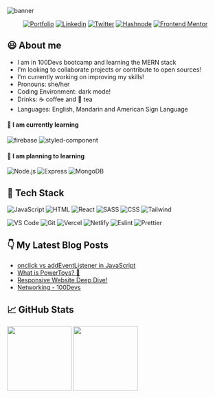 ![banner](https://user-images.githubusercontent.com/35031228/148818032-decdd9a3-4d4a-4193-8148-f26eafa5c0dc.png)

<div align="center">

[![Portfolio](https://img.shields.io/badge/-Portfolio-d3d3d3?&style=flat-square&logo=appveyor&logo=aboutdotme&logoColor=black)](https://victoriacheng15.vercel.app/)
[![Linkedin](https://img.shields.io/badge/Linkedin-0077B5?style=flat-square&logo=linkedin&logoColor=white)](https://www.linkedin.com/in/victoriacheng15/)
[![Twitter](https://img.shields.io/badge/Twitter-1DA1F2?style=flat-square&logo=twitter&logoColor=white)](https://twitter.com/viktoriacheng15)
[![Hashnode](https://img.shields.io/badge/Hashnode-2962FF?style=flat-square&logo=hashnode&logoColor=white)](https://victoriacheng15.hashnode.dev/)
[![Frontend Mentor](https://img.shields.io/badge/FrontendMentor-3F54A3?style=flat-square&logo=frontendmentor&logoColor=white)](https://www.frontendmentor.io/profile/victoriacheng15)


</div>

## 😃 About me

- I am in 100Devs bootcamp and learning the MERN stack
- I'm looking to collaborate projects or contribute to open sources!
- I'm currently working on improving my skills!
- Pronouns: she/her
- Coding Environment: dark mode!
- Drinks: ☕ coffee and 🍵 tea
- Languages: English, Mandarin and American Sign Language

#### 🌱 I am currently learning

![firebase](https://img.shields.io/badge/firebase-ffca28?style=for-the-badge&logo=firebase&logoColor=black) ![styled-component](https://img.shields.io/badge/styled--components-DB7093?style=for-the-badge&logo=styled-components&logoColor=white)

#### 🏫 I am planning to learning

![Node.js](https://img.shields.io/badge/Node.js-339933?style=for-the-badge&logo=nodedotjs&logoColor=white) ![Express](https://img.shields.io/badge/Express.js-000000?style=for-the-badge&logo=express&logoColor=white) ![MongoDB](https://img.shields.io/badge/MongoDB-4EA94B?style=for-the-badge&logo=mongodb&logoColor=white)

## 💼 Tech Stack

![JavaScript](https://img.shields.io/badge/-javascript-F7DF1E?&style=for-the-badge&logo=javascript&logoColor=black) ![HTML](https://img.shields.io/badge/HTML5-E34F26?style=for-the-badge&logo=html5&logoColor=white) ![React](https://img.shields.io/badge/-ReactJS-grey?&style=for-the-badge&logo=react&logoColor=61DAFB) ![SASS](https://img.shields.io/badge/Sass-CC6699?style=for-the-badge&logo=sass&logoColor=white) ![CSS](https://img.shields.io/badge/-css3-1572B6?&style=for-the-badge&logo=css3&logoColor=white) ![Tailwind](https://img.shields.io/badge/Tailwind-38B2AC?style=for-the-badge&logo=tailwind-css&logoColor=white)

![VS Code](https://img.shields.io/badge/-VSCode-007ACC?&style=for-the-badge&logo=visual-studio-code&logoColor=white) ![Git](https://img.shields.io/badge/-Git-F05032?&style=for-the-badge&logo=git&logoColor=white) ![Vercel](https://img.shields.io/badge/Vercel-000000?style=for-the-badge&logo=vercel&logoColor=white) ![Netlify](https://img.shields.io/badge/Netlify-00C7B7?style=for-the-badge&logo=netlify&logoColor=white) ![Eslint](https://img.shields.io/badge/eslint-3A33D1?style=for-the-badge&logo=eslint&logoColor=white) ![Prettier](https://img.shields.io/badge/prettier-1A2C34?style=for-the-badge&logo=prettier&logoColor=F7BA3E)

## 👇 My Latest Blog Posts 
<!-- HASHNODE_BLOG:START -->
- [onclick vs addEventListener in JavaScript](https://victoriacheng15.hashnode.dev/onclick-vs-addeventlistener-in-javascript-cl02jj6h3017ivenv6o20duav)
- [What is PowerToys? 🤔](https://victoriacheng15.hashnode.dev/what-is-powertoys-ckzsvrn8u0631fes19xet2tpt)
- [Responsive Website Deep Dive!](https://victoriacheng15.hashnode.dev/responsive-website-deep-dive-ckznj9pgc08rmn1s1ci52ck8s)
- [Networking - 100Devs](https://victoriacheng15.hashnode.dev/networking-100devs-ckzef845e06ekabs1g2i2bajr)
<!-- HASHNODE_BLOG:END -->

## 📈 GitHub Stats
<a href="https://github.com/anuraghazra/github-readme-stats"><img height="150em" src="https://github-readme-stats.vercel.app/api/top-langs/?username=victoriacheng15&hide=Shell,Ruby&layout=compact&theme=prussian" /></a> <a href="https://github.com/anuraghazra/github-readme-stats"><img height="150em" src="https://github-readme-stats.vercel.app/api?username=victoriacheng15&show_icons=true&theme=prussian" /></a>

